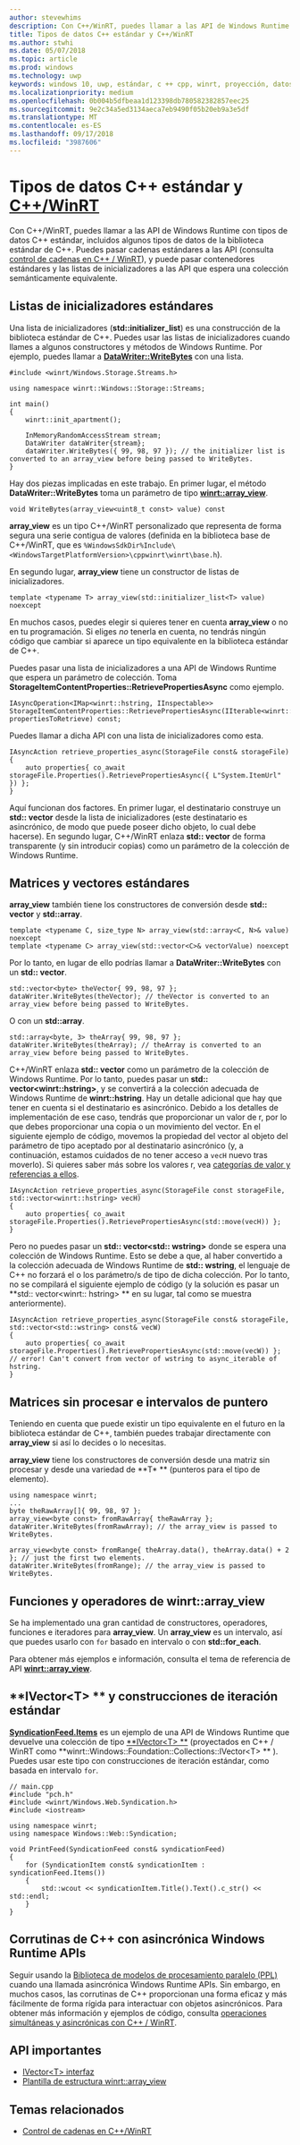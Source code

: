 ```yaml
---
author: stevewhims
description: Con C++/WinRT, puedes llamar a las API de Windows Runtime con tipos de datos C++ estándar.
title: Tipos de datos C++ estándar y C++/WinRT
ms.author: stwhi
ms.date: 05/07/2018
ms.topic: article
ms.prod: windows
ms.technology: uwp
keywords: windows 10, uwp, estándar, c ++ cpp, winrt, proyección, datos, tipos
ms.localizationpriority: medium
ms.openlocfilehash: 0b004b5dfbeaa1d123398db780582382857eec25
ms.sourcegitcommit: 9e2c34a5ed3134aeca7eb9490f05b20eb9a3e5df
ms.translationtype: MT
ms.contentlocale: es-ES
ms.lasthandoff: 09/17/2018
ms.locfileid: "3987606"
---
```

# <a name="standard-c-data-types-and-cwinrtwindowsuwpcpp-and-winrt-apisintro-to-using-cpp-with-winrt"></a>Tipos de datos C++ estándar y [C++/WinRT](/windows/uwp/cpp-and-winrt-apis/intro-to-using-cpp-with-winrt)
Con C++/WinRT, puedes llamar a las API de Windows Runtime con tipos de datos C++ estándar, incluidos algunos tipos de datos de la biblioteca estándar de C++. Puedes pasar cadenas estándares a las API (consulta [control de cadenas en C++ / WinRT](strings.md)), y puede pasar contenedores estándares y las listas de inicializadores a las API que espera una colección semánticamente equivalente.

## <a name="standard-initializer-lists"></a>Listas de inicializadores estándares
Una lista de inicializadores (**std::initializer_list**) es una construcción de la biblioteca estándar de C++. Puedes usar las listas de inicializadores cuando llames a algunos constructores y métodos de Windows Runtime. Por ejemplo, puedes llamar a [**DataWriter::WriteBytes**](/uwp/api/windows.storage.streams.datawriter.writebytes) con una lista.

```cppwinrt
#include <winrt/Windows.Storage.Streams.h>

using namespace winrt::Windows::Storage::Streams;

int main()
{
    winrt::init_apartment();

    InMemoryRandomAccessStream stream;
    DataWriter dataWriter{stream};
    dataWriter.WriteBytes({ 99, 98, 97 }); // the initializer list is converted to an array_view before being passed to WriteBytes.
}
```

Hay dos piezas implicadas en este trabajo. En primer lugar, el método **DataWriter::WriteBytes** toma un parámetro de tipo [**winrt::array_view**](/uwp/cpp-ref-for-winrt/array-view).

```cppwinrt
void WriteBytes(array_view<uint8_t const> value) const
```

 **array_view** es un tipo C++/WinRT personalizado que representa de forma segura una serie contigua de valores (definida en la biblioteca base de C++/WinRT, que es `%WindowsSdkDir%Include\<WindowsTargetPlatformVersion>\cppwinrt\winrt\base.h`).

En segundo lugar, **array_view** tiene un constructor de listas de inicializadores.

```cppwinrt
template <typename T> array_view(std::initializer_list<T> value) noexcept
```

En muchos casos, puedes elegir si quieres tener en cuenta **array_view** o no en tu programación. Si eliges *no* tenerla en cuenta, no tendrás ningún código que cambiar si aparece un tipo equivalente en la biblioteca estándar de C++.

Puedes pasar una lista de inicializadores a una API de Windows Runtime que espera un parámetro de colección. Toma **StorageItemContentProperties::RetrievePropertiesAsync** como ejemplo.

```cppwinrt
IAsyncOperation<IMap<winrt::hstring, IInspectable>> StorageItemContentProperties::RetrievePropertiesAsync(IIterable<winrt::hstring> propertiesToRetrieve) const;
```

Puedes llamar a dicha API con una lista de inicializadores como esta.

```cppwinrt
IAsyncAction retrieve_properties_async(StorageFile const& storageFile)
{
    auto properties{ co_await storageFile.Properties().RetrievePropertiesAsync({ L"System.ItemUrl" }) };
}
```

Aquí funcionan dos factores. En primer lugar, el destinatario construye un **std:: vector** desde la lista de inicializadores (este destinatario es asincrónico, de modo que puede poseer dicho objeto, lo cual debe hacerse). En segundo lugar, C++/WinRT enlaza **std:: vector** de forma transparente (y sin introducir copias) como un parámetro de la colección de Windows Runtime.

## <a name="standard-arrays-and-vectors"></a>Matrices y vectores estándares
**array_view** también tiene los constructores de conversión desde **std:: vector** y **std::array**.

```cppwinrt
template <typename C, size_type N> array_view(std::array<C, N>& value) noexcept
template <typename C> array_view(std::vector<C>& vectorValue) noexcept
```

Por lo tanto, en lugar de ello podrías llamar a **DataWriter::WriteBytes** con un **std:: vector**.

```cppwinrt
std::vector<byte> theVector{ 99, 98, 97 };
dataWriter.WriteBytes(theVector); // theVector is converted to an array_view before being passed to WriteBytes.
```

O con un **std::array**.

```cppwinrt
std::array<byte, 3> theArray{ 99, 98, 97 };
dataWriter.WriteBytes(theArray); // theArray is converted to an array_view before being passed to WriteBytes.
```

C++/WinRT enlaza **std:: vector** como un parámetro de la colección de Windows Runtime. Por lo tanto, puedes pasar un **std:: vector&lt;winrt::hstring&gt;**, y se convertirá a la colección adecuada de Windows Runtime de **winrt::hstring**. Hay un detalle adicional que hay que tener en cuenta si el destinatario es asincrónico. Debido a los detalles de implementación de ese caso, tendrás que proporcionar un valor de r, por lo que debes proporcionar una copia o un movimiento del vector. En el siguiente ejemplo de código, movemos la propiedad del vector al objeto del parámetro de tipo aceptado por al destinatario asincrónico (y, a continuación, estamos cuidados de no tener acceso a `vecH` nuevo tras moverlo). Si quieres saber más sobre los valores r, vea [categorías de valor y referencias a ellos](cpp-value-categories.md).

```cppwinrt
IAsyncAction retrieve_properties_async(StorageFile const storageFile, std::vector<winrt::hstring> vecH)
{
    auto properties{ co_await storageFile.Properties().RetrievePropertiesAsync(std::move(vecH)) };
}
```

Pero no puedes pasar un **std:: vector&lt;std:: wstring&gt;** donde se espera una colección de Windows Runtime. Esto se debe a que, al haber convertido a la colección adecuada de Windows Runtime de **std:: wstring**, el lenguaje de C++ no forzará el o los parámetro/s de tipo de dicha colección. Por lo tanto, no se compilará el siguiente ejemplo de código (y la solución es pasar un **std:: vector&lt;winrt:: hstring&gt; ** en su lugar, tal como se muestra anteriormente).

```cppwinrt
IAsyncAction retrieve_properties_async(StorageFile const& storageFile, std::vector<std::wstring> const& vecW)
{
    auto properties{ co_await storageFile.Properties().RetrievePropertiesAsync(std::move(vecW)) }; // error! Can't convert from vector of wstring to async_iterable of hstring.
}
```

## <a name="raw-arrays-and-pointer-ranges"></a>Matrices sin procesar e intervalos de puntero
Teniendo en cuenta que puede existir un tipo equivalente en el futuro en la biblioteca estándar de C++, también puedes trabajar directamente con **array_view** si así lo decides o lo necesitas.

**array_view** tiene los constructores de conversión desde una matriz sin procesar y desde una variedad de **T&ast; ** (punteros para el tipo de elemento).

```cppwinrt
using namespace winrt;
...
byte theRawArray[]{ 99, 98, 97 };
array_view<byte const> fromRawArray{ theRawArray };
dataWriter.WriteBytes(fromRawArray); // the array_view is passed to WriteBytes.

array_view<byte const> fromRange{ theArray.data(), theArray.data() + 2 }; // just the first two elements.
dataWriter.WriteBytes(fromRange); // the array_view is passed to WriteBytes.
```

## <a name="winrtarrayview-functions-and-operators"></a>Funciones y operadores de winrt::array_view
Se ha implementado una gran cantidad de constructores, operadores, funciones e iteradores para **array_view**. Un **array_view** es un intervalo, así que puedes usarlo con `for` basado en intervalo o con **std::for_each**.

Para obtener más ejemplos e información, consulta el tema de referencia de API [**winrt::array_view**](/uwp/cpp-ref-for-winrt/array-view).

## <a name="ivectorlttgt-and-standard-iteration-constructs"></a>**IVector&lt;T&gt; ** y construcciones de iteración estándar
[**SyndicationFeed.Items**](/uwp/api/windows.web.syndication.syndicationfeed.items) es un ejemplo de una API de Windows Runtime que devuelve una colección de tipo [**IVector&lt;T&gt; **](/uwp/api/windows.foundation.collections.ivector_t_) (proyectados en C++ / WinRT como **winrt::Windows::Foundation::Collections::IVector&lt;T&gt; ** ). Puedes usar este tipo con construcciones de iteración estándar, como basada en intervalo `for`.

```cppwinrt
// main.cpp
#include "pch.h"
#include <winrt/Windows.Web.Syndication.h>
#include <iostream>

using namespace winrt;
using namespace Windows::Web::Syndication;

void PrintFeed(SyndicationFeed const& syndicationFeed)
{
    for (SyndicationItem const& syndicationItem : syndicationFeed.Items())
    {
        std::wcout << syndicationItem.Title().Text().c_str() << std::endl;
    }
}
```

## <a name="c-coroutines-with-asynchronous-windows-runtime-apis"></a>Corrutinas de C++ con asincrónica Windows Runtime APIs
Seguir usando la [Biblioteca de modelos de procesamiento paralelo (PPL)](/cpp/parallel/concrt/parallel-patterns-library-ppl) cuando una llamada asincrónica Windows Runtime APIs. Sin embargo, en muchos casos, las corrutinas de C++ proporcionan una forma eficaz y más fácilmente de forma rígida para interactuar con objetos asincrónicos. Para obtener más información y ejemplos de código, consulta [operaciones simultáneas y asincrónicas con C++ / WinRT](concurrency.md).

## <a name="important-apis"></a>API importantes
* [IVector&lt;T&gt; interfaz](/uwp/api/windows.foundation.collections.ivector_t_)
* [Plantilla de estructura winrt::array_view](/uwp/cpp-ref-for-winrt/array-view)

## <a name="related-topics"></a>Temas relacionados
* [Control de cadenas en C++/WinRT](strings.md)
